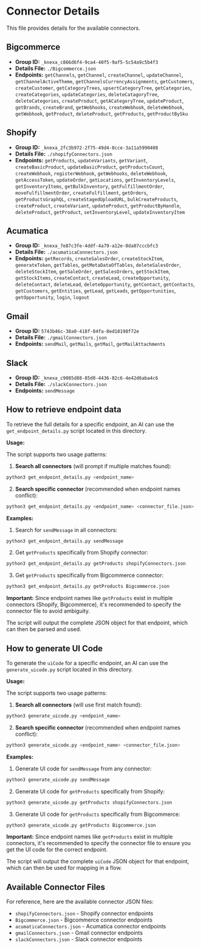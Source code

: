 # Connector Details

This file provides details for the available connectors.

## Bigcommerce
- **Group ID:** `_knexa_c866d6f4-9ca4-40f5-9af5-5c54a9c5b4f3`
- **Details File:** `./Bigcommerce.json`
- **Endpoints:** `getChannels`, `getChannel`, `createChannel`, `updateChannel`, `getChannelActiveTheme`, `getChannelsCurrencyAssignments`, `getCustomers`, `createCustomer`, `getCategoryTrees`, `upsertCategoryTree`, `getCategories`, `createCategories`, `updateCategories`, `deleteCatagoryTree`, `deleteCategories`, `createProduct`, `getACategoryTree`, `updateProduct`, `getBrands`, `createBrand`, `getWebhooks`, `createWebhook`, `deleteWebhook`, `getWebhook`, `getProduct`, `deleteProduct`, `getProducts`, `getProductBySku`

## Shopify

- **Group ID:** `_knexa_2fc3b972-2f75-49d4-8cce-3a11a5990408`
- **Details File:** `./shopifyConnectors.json`
- **Endpoints:** `getProducts`, `updateVariants`, `getVariant`, `createBasicProduct`, `updateBasicProduct`, `getProductsCount`, `createWebhook`, `registerWebhook`, `getWebhooks`, `deleteWebhook`, `getAccessToken`, `updateOrder`, `getLocations`, `getInventoryLevels`, `getInventoryItems`, `getBulkInventory`, `getFulfillmentOrder`, `moveFulfillmentOrder`, `createFulfillment`, `getOrders`, `getProductsGraphQL`, `createStagedUploadURL`, `bulkCreateProducts`, `createProduct`, `createVariant`, `updateProduct`, `getProductByHandle`, `deleteProduct`, `getProduct`, `setInventoryLevel`, `updateInventoryItem`

## Acumatica

- **Group ID:** `_knexa_7e87c3fe-4ddf-4a79-a12e-0da07cccbfc3`
- **Details File:** `./acumaticaConnectors.json`
- **Endpoints:** `getRecords`, `createSalesOrder`, `createStockItem`, `generateToken`, `getTables`, `getMetaDataOfTables`, `deleteSalesOrder`, `deleteStockItem`, `getSaleOrder`, `getSalesOrders`, `getStockItem`, `getStockItems`, `createContact`, `createLead`, `createOpportunity`, `deleteContact`, `deleteLead`, `deleteOpportunity`, `getContact`, `getContacts`, `getCustomers`, `getEntities`, `getLead`, `getLeads`, `getOpportunities`, `getOpportunity`, `login`, `logout`

## Gmail

- **Group ID:** `5743b46c-38a0-418f-84fa-8ed18198f72e`
- **Details File:** `./gmailConnectors.json`
- **Endpoints:** `sendMail`, `getMails`, `getMail`, `getMailAttachments`

## Slack

- **Group ID:** `_knexa_c9085d88-85d0-4436-82c6-4e42d6aba4c6`
- **Details File:** `./slackConnectors.json`
- **Endpoints:** `sendMessage`

## How to retrieve endpoint data

To retrieve the full details for a specific endpoint, an AI can use the `get_endpoint_details.py` script located in this directory.

**Usage:**

The script supports two usage patterns:

1. **Search all connectors** (will prompt if multiple matches found):
```bash
python3 get_endpoint_details.py <endpoint_name>
```

2. **Search specific connector** (recommended when endpoint names conflict):
```bash
python3 get_endpoint_details.py <endpoint_name> <connector_file.json>
```

**Examples:**

1. Search for `sendMessage` in all connectors:
```bash
python3 get_endpoint_details.py sendMessage
```

2. Get `getProducts` specifically from Shopify connector:
```bash
python3 get_endpoint_details.py getProducts shopifyConnectors.json
```

3. Get `getProducts` specifically from Bigcommerce connector:
```bash
python3 get_endpoint_details.py getProducts Bigcommerce.json
```

**Important:** Since endpoint names like `getProducts` exist in multiple connectors (Shopify, Bigcommerce), it's recommended to specify the connector file to avoid ambiguity.

The script will output the complete JSON object for that endpoint, which can then be parsed and used.

## How to generate UI Code

To generate the `uiCode` for a specific endpoint, an AI can use the `generate_uicode.py` script located in this directory.

**Usage:**

The script supports two usage patterns:

1. **Search all connectors** (will use first match found):
```bash
python3 generate_uicode.py <endpoint_name>
```

2. **Search specific connector** (recommended when endpoint names conflict):
```bash
python3 generate_uicode.py <endpoint_name> <connector_file.json>
```

**Examples:**

1. Generate UI code for `sendMessage` from any connector:
```bash
python3 generate_uicode.py sendMessage
```

2. Generate UI code for `getProducts` specifically from Shopify:
```bash
python3 generate_uicode.py getProducts shopifyConnectors.json
```

3. Generate UI code for `getProducts` specifically from Bigcommerce:
```bash
python3 generate_uicode.py getProducts Bigcommerce.json
```

**Important:** Since endpoint names like `getProducts` exist in multiple connectors, it's recommended to specify the connector file to ensure you get the UI code for the correct endpoint.

The script will output the complete `uiCode` JSON object for that endpoint, which can then be used for mapping in a flow.

## Available Connector Files

For reference, here are the available connector JSON files:
- `shopifyConnectors.json` - Shopify connector endpoints
- `Bigcommerce.json` - Bigcommerce connector endpoints  
- `acumaticaConnectors.json` - Acumatica connector endpoints
- `gmailConnectors.json` - Gmail connector endpoints
- `slackConnectors.json` - Slack connector endpoints
